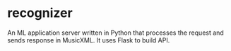 # recognizer
An ML application server written in Python that processes the request and sends response in MusicXML. It uses Flask to build API.
